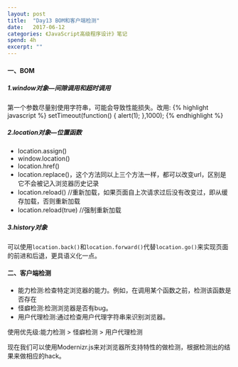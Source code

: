 ```yaml
---
layout: post
title:  "Day13 BOM和客户端检测"
date:   2017-06-12
categories: 《JavaScript高级程序设计》笔记
spend: 4h
excerpt: ""
---
```

#### 一、BOM
##### 1.window对象—间隙调用和超时调用
第一个参数尽量别使用字符串，可能会导致性能损失。改用:
{% highlight javascript %}
    setTimeout(function() {
        alert(1);
    },1000);
{% endhighlight %}
##### 2.location对象—位置函数
* location.assign()
* window.location()
* location.href()
* location.replace()，这个方法同以上三个方法一样，都可以改变url，区别是它不会被记入浏览器历史记录
* location.reload()     //重新加载，如果页面自上次请求过后没有改变过，即从缓存加载，否则重新加载
* location.reload(true)     //强制重新加载  

##### 3.history对象
可以使用`location.back()`和`location.forward()`代替`location.go()`来实现页面的前进和后退，更具语义化一点。  
#### 二、客户端检测
* 能力检测:检查特定浏览器的能力。例如，在调用某个函数之前，检测该函数是否存在
* 怪癖检测:检测浏览器是否有bug。
* 用户代理检测:通过检查用户代理字符串来识别浏览器。

使用优先级:能力检测 > 怪癖检测 > 用户代理检测  

现在我们可以使用Modernizr.js来对浏览器所支持特性的做检测，根据检测出的结果来做相应的hack。
